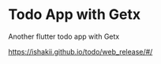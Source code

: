 # Todo App with Getx

Another flutter todo app with Getx

https://ishakii.github.io/todo/web_release/#/
